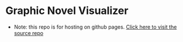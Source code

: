 # Graphic Novel Visualizer
- Note: this repo is for hosting on github pages. [Click here to visit the source repo](https://github.com/David-Saperstein/graphic-novel-src)
